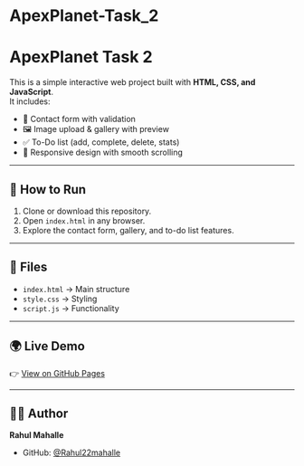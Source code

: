 # ApexPlanet-Task_2
# ApexPlanet Task 2

This is a simple interactive web project built with **HTML, CSS, and JavaScript**.  
It includes:

- 📝 Contact form with validation  
- 🖼️ Image upload & gallery with preview  
- ✅ To-Do list (add, complete, delete, stats)  
- 📱 Responsive design with smooth scrolling  

---

## 🚀 How to Run
1. Clone or download this repository.  
2. Open `index.html` in any browser.  
3. Explore the contact form, gallery, and to-do list features.  

---

## 📂 Files
- `index.html` → Main structure  
- `style.css` → Styling  
- `script.js` → Functionality  

---

## 🌍 Live Demo
👉 [View on GitHub Pages](https://rahul22mahalle.github.io/ApexPlanet-Task_2/)  

---

## 👨‍💻 Author
**Rahul Mahalle**  
- GitHub: [@Rahul22mahalle](https://github.com/Rahul22mahalle)
